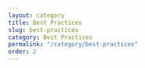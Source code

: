 ```yaml
---
layout: category
title: Best Practices
slug: best-practices
category: Best Practices
permalink: "/category/best-practices"
order: 2
---
```


